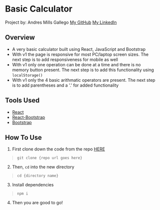 # Basic Calculator

Project by: Andres Mills Gallego
[My GitHub](https://github.com/AndresMillsGallego)
[My LinkedIn](https://www.linkedin.com/in/andres-mills-gallego/)

## Overview

- A very basic calculator built using React, JavaScript and Bootstrap
- With v1 the page is responsive for most PC/laptop screen sizes. The next step is to add responsiveness for mobile as well
- With v1 only one operation can be done at a time and there is no memory button present. The next step is to add this functionality using `localStorage()`
- With v1 only the 4 basic arithmatic operators are present.  The next step is to add parentheses and a '.' for added functionality

## Tools Used

- [React](https://reactjs.org/)
- [React-Bootstrap](https://react-bootstrap.github.io/)
- [Bootstrap](https://getbootstrap.com/)

## How To Use

1.  First clone down the code from the repo [HERE](https://github.com/AndresMillsGallego/basic-calculator)

  >`git clone {repo url goes here}`
2.  Then, `cd` into the new directory

  >`cd {directory name}`

3. Install dependencies

  >`npm i`

4. Then you are good to go! 

